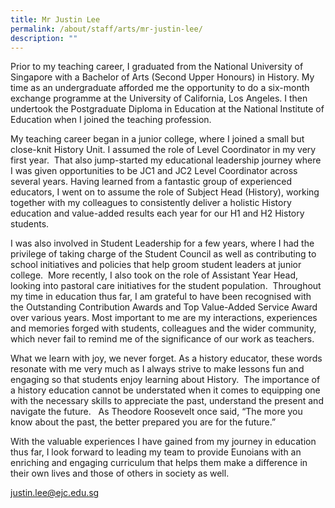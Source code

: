 ```yaml
---
title: Mr Justin Lee
permalink: /about/staff/arts/mr-justin-lee/
description: ""
---
```



Prior to my teaching career, I graduated from the National University of Singapore with a Bachelor of Arts (Second Upper Honours) in History. My time as an undergraduate afforded me the opportunity to do a six-month exchange programme at the University of California, Los Angeles. I then undertook the Postgraduate Diploma in Education at the National Institute of Education when I joined the teaching profession.

My teaching career began in a junior college, where I joined a small but close-knit History Unit. I assumed the role of Level Coordinator in my very first year.  That also jump-started my educational leadership journey where I was given opportunities to be JC1 and JC2 Level Coordinator across several years. Having learned from a fantastic group of experienced educators, I went on to assume the role of Subject Head (History), working together with my colleagues to consistently deliver a holistic History education and value-added results each year for our H1 and H2 History students.

I was also involved in Student Leadership for a few years, where I had the privilege of taking charge of the Student Council as well as contributing to school initiatives and policies that help groom student leaders at junior college.  More recently, I also took on the role of Assistant Year Head, looking into pastoral care initiatives for the student population.  Throughout my time in education thus far, I am grateful to have been recognised with the Outstanding Contribution Awards and Top Value-Added Service Award over various years. Most important to me are my interactions, experiences and memories forged with students, colleagues and the wider community, which never fail to remind me of the significance of our work as teachers.

What we learn with joy, we never forget. As a history educator, these words resonate with me very much as I always strive to make lessons fun and engaging so that students enjoy learning about History.  The importance of a history education cannot be understated when it comes to equipping one with the necessary skills to appreciate the past, understand the present and navigate the future.   As Theodore Roosevelt once said, “The more you know about the past, the better prepared you are for the future.”

With the valuable experiences I have gained from my journey in education thus far, I look forward to leading my team to provide Eunoians with an enriching and engaging curriculum that helps them make a difference in their own lives and those of others in society as well.

[justin.lee@ejc.edu.sg](mailto:justin.lee@ejc.edu.sg)